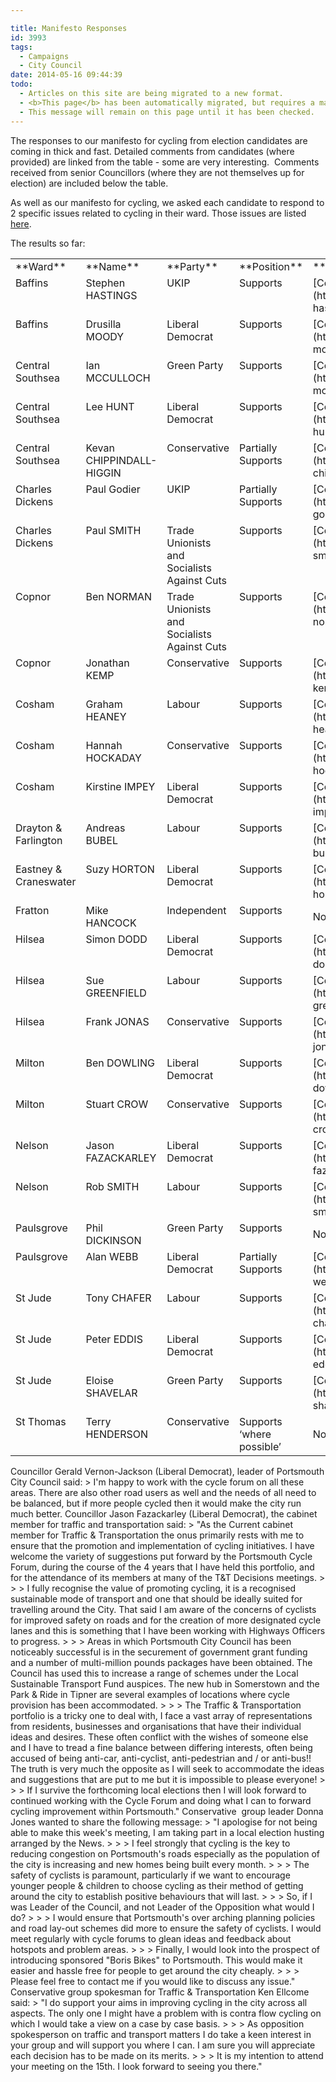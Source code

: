 ```yaml
---

title: Manifesto Responses
id: 3993
tags:
  - Campaigns
  - City Council
date: 2014-05-16 09:44:39
todo:
  - Articles on this site are being migrated to a new format.
  - <b>This page</b> has been automatically migrated, but requires a manual check-&amp;-tune to ensure the format and links all work as expected.
  - This message will remain on this page until it has been checked.
---
```


The responses to our manifesto for cycling from election candidates are coming in thick and fast. Detailed comments from candidates (where provided) are linked from the table - some are very interesting.  Comments received from senior Councillors (where they are not themselves up for election) are included below the table.

As well as our manifesto for cycling, we asked each candidate to respond to 2 specific issues related to cycling in their ward. Those issues are listed [here](http://www.pompeybug.co.uk/infrastructure/ward-issues/ "Ward Issues").

The results so far:

<table cellspacing="0" cellpadding="0">
<tbody>
<tr>
<td valign="top">**Ward**</td>
<td valign="top">**Name**</td>
<td valign="top">**Party**</td>
<td valign="top">**Position**</td>
<td valign="top">** **</td>
</tr>
<tr>
<td valign="top">Baffins</td>
<td valign="top">Stephen HASTINGS</td>
<td valign="top">UKIP</td>
<td valign="top">Supports</td>
<td valign="top">[Comments](http://www.pompeybug.co.uk/infrastructure/stephen-hastings-comments/)</td>
</tr>
<tr>
<td valign="top">Baffins</td>
<td valign="top">Drusilla MOODY</td>
<td valign="top">Liberal Democrat</td>
<td valign="top">Supports</td>
<td valign="top">[Comments](http://www.pompeybug.co.uk/infrastructure/drusilla-moody-comments/)</td>
</tr>
<tr>
<td valign="top">Central Southsea</td>
<td valign="top">Ian MCCULLOCH</td>
<td valign="top">Green Party</td>
<td valign="top">Supports</td>
<td valign="top">[Comments](http://www.pompeybug.co.uk/infrastructure/ian-mcculloch-comments/)</td>
</tr>
<tr>
<td valign="top">Central Southsea</td>
<td valign="top">Lee HUNT</td>
<td valign="top">Liberal Democrat</td>
<td valign="top">Supports</td>
<td valign="top">[Comments](http://www.pompeybug.co.uk/infrastructure/lee-hunt-comments/)</td>
</tr>
<tr>
<td valign="top">Central Southsea</td>
<td valign="top">Kevan CHIPPINDALL-HIGGIN</td>
<td valign="top">Conservative</td>
<td valign="top">Partially Supports</td>
<td valign="top">[Comments](http://www.pompeybug.co.uk/infrastructure/kevan-chippindall-higgin-comments/)</td>
</tr>
<tr>
<td valign="top">Charles Dickens</td>
<td valign="top">Paul Godier</td>
<td valign="top">UKIP</td>
<td valign="top">Partially Supports</td>
<td valign="top">[Comments](http://www.pompeybug.co.uk/infrastructure/paul-godier-comments/)</td>
</tr>
<tr>
<td valign="top">Charles Dickens</td>
<td valign="top">Paul SMITH</td>
<td valign="top">Trade Unionists and Socialists Against Cuts</td>
<td valign="top">Supports</td>
<td valign="top">[Comments](http://www.pompeybug.co.uk/infrastructure/paul-smith-comments/)</td>
</tr>
<tr>
<td valign="top">Copnor</td>
<td valign="top">Ben NORMAN</td>
<td valign="top">Trade Unionists and Socialists Against Cuts</td>
<td valign="top">Supports</td>
<td valign="top">[Comments](http://www.pompeybug.co.uk/infrastructure/ben-norman-comments/)</td>
</tr>
<tr>
<td valign="top">Copnor</td>
<td valign="top">Jonathan KEMP</td>
<td valign="top">Conservative</td>
<td valign="top">Supports</td>
<td valign="top">[Comments](http://www.pompeybug.co.uk/infrastructure/jonathan-kemp-comments/)</td>
</tr>
<tr>
<td valign="top">Cosham</td>
<td valign="top">Graham HEANEY</td>
<td valign="top">Labour</td>
<td valign="top">Supports</td>
<td valign="top">[Comments](http://www.pompeybug.co.uk/infrastructure/graham-heaney-comments/)</td>
</tr>
<tr>
<td valign="top">Cosham</td>
<td valign="top">Hannah HOCKADAY</td>
<td valign="top">Conservative</td>
<td valign="top">Supports</td>
<td valign="top">[Comments](http://www.pompeybug.co.uk/infrastructure/hannah-hockaday-comments/)</td>
</tr>
<tr>
<td valign="top">Cosham</td>
<td valign="top">Kirstine IMPEY</td>
<td valign="top">Liberal Democrat</td>
<td valign="top">Supports</td>
<td valign="top">[Comments](http://www.pompeybug.co.uk/infrastructure/kirstine-impey-comments/)</td>
</tr>
<tr>
<td valign="top">Drayton &amp; Farlington</td>
<td valign="top">Andreas BUBEL</td>
<td valign="top">Labour</td>
<td valign="top">Supports</td>
<td valign="top">[Comments](http://www.pompeybug.co.uk/infrastructure/andreas-bubel-comments/)</td>
</tr>
<tr>
<td valign="top">Eastney &amp; Craneswater</td>
<td valign="top">Suzy HORTON</td>
<td valign="top">Liberal Democrat</td>
<td valign="top">Supports</td>
<td valign="top">[Comments](http://www.pompeybug.co.uk/infrastructure/suzy-horton-comments/)</td>
</tr>
<tr>
<td valign="top">Fratton</td>
<td valign="top">Mike HANCOCK</td>
<td valign="top">Independent</td>
<td valign="top">Supports</td>
<td>No comments</td>
</tr>
<tr>
<td valign="top">Hilsea</td>
<td valign="top">Simon DODD</td>
<td valign="top">Liberal Democrat</td>
<td valign="top">Supports</td>
<td valign="top">[Comments](http://www.pompeybug.co.uk/infrastructure/simon-dodd-comments/)</td>
</tr>
<tr>
<td valign="top">Hilsea</td>
<td valign="top">Sue GREENFIELD</td>
<td valign="top">Labour</td>
<td valign="top">Supports</td>
<td valign="top">[Comments](http://www.pompeybug.co.uk/infrastructure/sue-greenfield-comments/)</td>
</tr>
<tr>
<td valign="top">Hilsea</td>
<td valign="top">Frank JONAS</td>
<td valign="top">Conservative</td>
<td valign="top">Supports</td>
<td valign="top">[Comments](http://www.pompeybug.co.uk/infrastructure/frank-jonas-comments/)</td>
</tr>
<tr>
<td valign="top">Milton</td>
<td valign="top">Ben DOWLING</td>
<td valign="top">Liberal Democrat</td>
<td valign="top">Supports</td>
<td valign="top">[Comments](http://www.pompeybug.co.uk/infrastructure/ben-dowling-comments/)</td>
</tr>
<tr>
<td valign="top">Milton</td>
<td valign="top">Stuart CROW</td>
<td valign="top">Conservative</td>
<td valign="top">Supports</td>
<td valign="top">[Comments](http://www.pompeybug.co.uk/infrastructure/stuart-crow-comments/)</td>
</tr>
<tr>
<td valign="top">Nelson</td>
<td valign="top">Jason FAZACKARLEY</td>
<td valign="top">Liberal Democrat</td>
<td valign="top">Supports</td>
<td valign="top">[Comments](http://www.pompeybug.co.uk/infrastructure/jason-fazackarley-comments/)</td>
</tr>
<tr>
<td valign="top">Nelson</td>
<td valign="top">Rob SMITH</td>
<td valign="top">Labour</td>
<td valign="top">Supports</td>
<td valign="top">[Comments](http://www.pompeybug.co.uk/infrastructure/rob-smith-comments/)</td>
</tr>
<tr>
<td valign="top">Paulsgrove</td>
<td valign="top">Phil DICKINSON</td>
<td valign="top">Green Party</td>
<td valign="top">Supports</td>
<td>No comments</td>
</tr>
<tr>
<td valign="top">Paulsgrove</td>
<td valign="top">Alan WEBB</td>
<td valign="top">Liberal Democrat</td>
<td valign="top">Partially Supports</td>
<td valign="top">[Comments](http://www.pompeybug.co.uk/infrastructure/alan-webb-comments/)</td>
</tr>
<tr>
<td valign="top">St Jude</td>
<td valign="top">Tony CHAFER</td>
<td valign="top">Labour</td>
<td valign="top">Supports</td>
<td valign="top">[Comments](http://www.pompeybug.co.uk/infrastructure/tony-chafer-comments/)</td>
</tr>
<tr>
<td valign="top">St Jude</td>
<td valign="top">Peter EDDIS</td>
<td valign="top">Liberal Democrat</td>
<td valign="top">Supports</td>
<td valign="top">[Comments](http://www.pompeybug.co.uk/infrastructure/peter-eddis-comments/)</td>
</tr>
<tr>
<td valign="top">St Jude</td>
<td valign="top">Eloise SHAVELAR</td>
<td valign="top">Green Party</td>
<td valign="top">Supports</td>
<td valign="top">[Comments](http://www.pompeybug.co.uk/infrastructure/eloise-shavelar-comments/)</td>
</tr>
<tr>
<td valign="top">St Thomas</td>
<td valign="top">Terry HENDERSON</td>
<td valign="top">Conservative</td>
<td valign="top">Supports ‘where possible’</td>
<td>No comments</td>
</tr>
</tbody>
</table>
Councillor Gerald Vernon-Jackson (Liberal Democrat), leader of Portsmouth City Council said:
> I'm happy to work with the cycle forum on all these areas. There are also other road users as well and the needs of all need to be balanced, but if more people cycled then it would make the city run much better.
Councillor Jason Fazackarley (Liberal Democrat), the cabinet member for traffic and transportation said:
> "As the Current cabinet member for Traffic &amp; Transportation the onus primarily rests with me to ensure that the promotion and implementation of cycling initiatives. I have welcome the variety of suggestions put forward by the Portsmouth Cycle Forum, during the course of the 4 years that I have held this portfolio, and for the attendance of its members at many of the T&amp;T Decisions meetings.
> 
> 
> I fully recognise the value of promoting cycling, it is a recognised sustainable mode of transport and one that should be ideally suited for travelling around the City. That said I am aware of the concerns of cyclists for improved safety on roads and for the creation of more designated cycle lanes and this is something that I have been working with Highways Officers to progress.
> 
> 
> Areas in which Portsmouth City Council has been noticeably successful is in the securement of government grant funding and a number of multi-million pounds packages have been obtained. The Council has used this to increase a range of schemes under the Local Sustainable Transport Fund auspices. The new hub in Somerstown and the Park &amp; Ride in Tipner are several examples of locations where cycle provision has been accommodated.
> 
> 
> The Traffic &amp; Transportation portfolio is a tricky one to deal with, I face a vast array of representations from residents, businesses and organisations that have their individual ideas and desires. These often conflict with the wishes of someone else and I have to tread a fine balance between differing interests, often being accused of being anti-car, anti-cyclist, anti-pedestrian and / or anti-bus!! The truth is very much the opposite as I will seek to accommodate the ideas and suggestions that are put to me but it is impossible to please everyone!
> 
> 
> If I survive the forthcoming local elections then I will look forward to continued working with the Cycle Forum and doing what I can to forward cycling improvement within Portsmouth."
Conservative  group leader Donna Jones wanted to share the following message:
> "I apologise for not being able to make this week's meeting, I am taking part in a local election husting arranged by the News.
> 
> 
> I feel strongly that cycling is the key to reducing congestion on Portsmouth's roads especially as the population of the city is increasing and new homes being built every month.
> 
> 
> The safety of cyclists is paramount, particularly if we want to encourage younger people &amp; children to choose cycling as their method of getting around the city to establish positive behaviours that will last.
> 
> 
> So, if I was Leader of the Council, and not Leader of the Opposition what would I do?
> 
> 
> I would ensure that Portsmouth's over arching planning policies and road lay-out schemes did more to ensure the safety of cyclists. I would meet regularly with cycle forums to glean ideas and feedback about hotspots and problem areas.
> 
> 
> Finally, I would look into the prospect of introducing sponsored "Boris Bikes" to Portsmouth. This would make it easier and hassle free for people to get around the city cheaply.
> 
> 
> Please feel free to contact me if you would like to discuss any issue."
Conservative group spokesman for Traffic &amp; Transportation Ken Ellcome said:
> "I do support your aims in improving cycling in the city across all aspects. The only one I might have a problem with is contra flow cycling on which I would take a view on a case by case basis.
> 
> 
> As opposition spokesperson on traffic and transport matters I do take a keen interest in your group and will support you where I can. I am sure you will appreciate each decision has to be made on its merits.
> 
> 
> It is my intention to attend your meeting on the 15th. I look forward to seeing you there."
<span style="color: #000000; font-family: Helvetica; font-size: 16px; line-height: normal;"> </span>